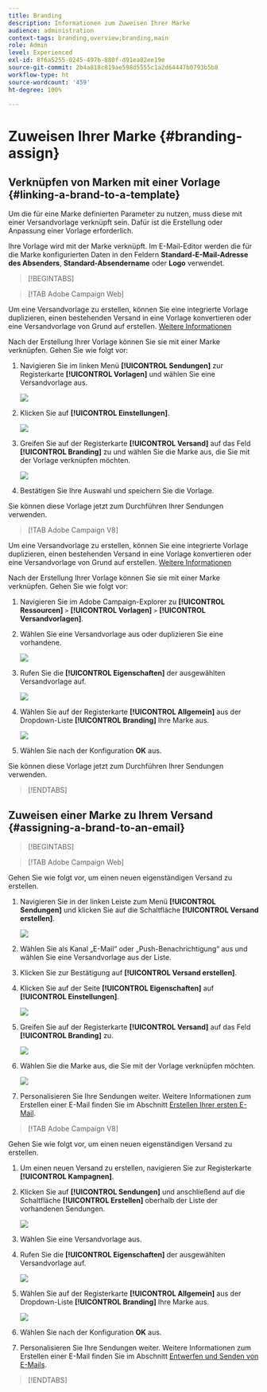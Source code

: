 ```yaml
---
title: Branding
description: Informationen zum Zuweisen Ihrer Marke
audience: administration
context-tags: branding,overview;branding,main
role: Admin
level: Experienced
exl-id: 8f6a5255-0245-497b-880f-d91ea82ee19e
source-git-commit: 2b4a818c819ae598d5555c1a2d64447b0793b5b8
workflow-type: ht
source-wordcount: '459'
ht-degree: 100%

---
```


# Zuweisen Ihrer Marke {#branding-assign}

## Verknüpfen von Marken mit einer Vorlage {#linking-a-brand-to-a-template}

Um die für eine Marke definierten Parameter zu nutzen, muss diese mit einer Versandvorlage verknüpft sein. Dafür ist die Erstellung oder Anpassung einer Vorlage erforderlich.

Ihre Vorlage wird mit der Marke verknüpft. Im E-Mail-Editor werden die für die Marke konfigurierten Daten in den Feldern **Standard-E-Mail-Adresse des Absenders**, **Standard-Absendername** oder **Logo** verwendet.

>[!BEGINTABS]

>[!TAB Adobe Campaign Web]

Um eine Versandvorlage zu erstellen, können Sie eine integrierte Vorlage duplizieren, einen bestehenden Versand in eine Vorlage konvertieren oder eine Versandvorlage von Grund auf erstellen. [Weitere Informationen](../../msg/delivery-template.md)

Nach der Erstellung Ihrer Vorlage können Sie sie mit einer Marke verknüpfen. Gehen Sie wie folgt vor:

1. Navigieren Sie im linken Menü **[!UICONTROL Sendungen]** zur Registerkarte **[!UICONTROL Vorlagen]** und wählen Sie eine Versandvorlage aus.

   ![](assets/branding_assign_web_1.png)

1. Klicken Sie auf **[!UICONTROL Einstellungen]**. 

   ![](assets/branding_assign_web_2.png)

1. Greifen Sie auf der Registerkarte **[!UICONTROL Versand]** auf das Feld **[!UICONTROL Branding]** zu und wählen Sie die Marke aus, die Sie mit der Vorlage verknüpfen möchten.

   ![](assets/branding_assign_web_3.png)

1. Bestätigen Sie Ihre Auswahl und speichern Sie die Vorlage.

Sie können diese Vorlage jetzt zum Durchführen Ihrer Sendungen verwenden.

>[!TAB Adobe Campaign V8]

Um eine Versandvorlage zu erstellen, können Sie eine integrierte Vorlage duplizieren, einen bestehenden Versand in eine Vorlage konvertieren oder eine Versandvorlage von Grund auf erstellen. [Weitere Informationen](https://experienceleague.adobe.com/docs/campaign/campaign-v8/send/create-templates.html?lang=de)

Nach der Erstellung Ihrer Vorlage können Sie sie mit einer Marke verknüpfen. Gehen Sie wie folgt vor:

1. Navigieren Sie im Adobe Campaign-Explorer zu **[!UICONTROL Ressourcen]** `>` **[!UICONTROL Vorlagen]** `>` **[!UICONTROL Versandvorlagen]**.

1. Wählen Sie eine Versandvorlage aus oder duplizieren Sie eine vorhandene. 

   ![](assets/branding_assign_V8_1.png)

1. Rufen Sie die **[!UICONTROL Eigenschaften]** der ausgewählten Versandvorlage auf.

   ![](assets/branding_assign_V8_2.png)

1. Wählen Sie auf der Registerkarte **[!UICONTROL Allgemein]** aus der Dropdown-Liste **[!UICONTROL Branding]** Ihre Marke aus.

   ![](assets/branding_assign_V8_3.png)

1. Wählen Sie nach der Konfiguration **OK** aus.

Sie können diese Vorlage jetzt zum Durchführen Ihrer Sendungen verwenden.

>[!ENDTABS]

## Zuweisen einer Marke zu Ihrem Versand {#assigning-a-brand-to-an-email}

>[!BEGINTABS]

>[!TAB Adobe Campaign Web]

Gehen Sie wie folgt vor, um einen neuen eigenständigen Versand zu erstellen.

1. Navigieren Sie in der linken Leiste zum Menü **[!UICONTROL Sendungen]** und klicken Sie auf die Schaltfläche **[!UICONTROL Versand erstellen]**.

   ![](assets/branding_assign_web_4.png)

1. Wählen Sie als Kanal „E-Mail“ oder „Push-Benachrichtigung“ aus und wählen Sie eine Versandvorlage aus der Liste.

1. Klicken Sie zur Bestätigung auf **[!UICONTROL Versand erstellen]**.

1. Klicken Sie auf der Seite **[!UICONTROL Eigenschaften]** auf **[!UICONTROL Einstellungen]**.

   ![](assets/branding_assign_web_5.png)

1. Greifen Sie auf der Registerkarte **[!UICONTROL Versand]** auf das Feld **[!UICONTROL Branding]** zu.

   ![](assets/branding_assign_web_6.png)

1. Wählen Sie die Marke aus, die Sie mit der Vorlage verknüpfen möchten.

   ![](assets/branding_assign_web_7.png)

1. Personalisieren Sie Ihre Sendungen weiter. Weitere Informationen zum Erstellen einer E-Mail finden Sie im Abschnitt [Erstellen Ihrer ersten E-Mail](../../email/create-email.md).

>[!TAB Adobe Campaign V8]

Gehen Sie wie folgt vor, um einen neuen eigenständigen Versand zu erstellen.

1. Um einen neuen Versand zu erstellen, navigieren Sie zur Registerkarte **[!UICONTROL Kampagnen]**.

1. Klicken Sie auf **[!UICONTROL Sendungen]** und anschließend auf die Schaltfläche **[!UICONTROL Erstellen]** oberhalb der Liste der vorhandenen Sendungen.

   ![](assets/branding_assign_V8_4.png)

1. Wählen Sie eine Versandvorlage aus. 

1. Rufen Sie die **[!UICONTROL Eigenschaften]** der ausgewählten Versandvorlage auf.

   ![](assets/branding_assign_V8_5.png)

1. Wählen Sie auf der Registerkarte **[!UICONTROL Allgemein]** aus der Dropdown-Liste **[!UICONTROL Branding]** Ihre Marke aus.

   ![](assets/branding_assign_V8_6.png)

1. Wählen Sie nach der Konfiguration **OK** aus.

1. Personalisieren Sie Ihre Sendungen weiter. Weitere Informationen zum Erstellen einer E-Mail finden Sie im Abschnitt [Entwerfen und Senden von E-Mails](../../email/create-email.md).

>[!ENDTABS]
